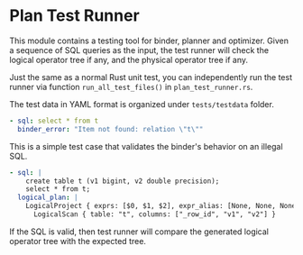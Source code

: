 # Plan Test Runner

This module contains a testing tool for binder, planner and optimizer.
Given a sequence of SQL queries as the input, the test runner will check
the logical operator tree if any, and the physical operator tree if any.

Just the same as a normal Rust unit test, you can independently run the test runner
via function `run_all_test_files()` in `plan_test_runner.rs`.

The test data in YAML format is organized under `tests/testdata` folder.

```yaml
- sql: select * from t
  binder_error: "Item not found: relation \"t\""
```

This is a simple test case that validates the binder's behavior on an illegal SQL.

```yaml
- sql: |
    create table t (v1 bigint, v2 double precision);
    select * from t;
  logical_plan: |
    LogicalProject { exprs: [$0, $1, $2], expr_alias: [None, None, None] }
      LogicalScan { table: "t", columns: ["_row_id", "v1", "v2"] }
```

If the SQL is valid, then test runner will compare the generated logical operator tree
with the expected tree.
